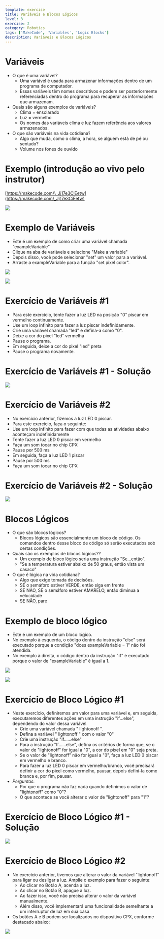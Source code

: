 ```yaml
---
template: exercise
title: Variáveis ​​e Blocos Lógicos
level: 3
exercise: 2
category: Robotics
tags: ['MakeCode', 'Variables', 'Logic Blocks']
description: Variáveis ​​e Blocos Lógicos
---
```


# Variáveis

- O que é uma variável?
  - Uma variável é usada para armazenar informações dentro de um programa de computador.
  - Essas variáveis ​​têm nomes descritivos e podem ser posteriormente referenciadas dentro do programa para recuperar as informações que armazenam.
- Quais são alguns exemplos de variáveis?
  - Clima = ensolarado
  - Luz = vermelho
  - Os nomes das variáveis ​​clima e luz fazem referência aos valores armazenados.
- O que são variáveis ​​na vida cotidiana?
  - Algo que muda, como o clima, a hora, se alguém está de pé ou sentado?
  - Volume nos fones de ouvido

# Exemplo (introdução ao vivo pelo instrutor)

[https://makecode.com/\_Jj17e3CiEetw](https://makecode.com/_Jj17e3CiEetw)

![](Lesson21.png)

# Exemplo de Variáveis

- Este é um exemplo de como criar uma variável chamada "exampleVariable"
- Clique na aba de variáveis ​​e selecione "Make a variable"
- Depois disso, você pode selecionar "set" um valor para a variável.
- Arraste a exampleVariable para a função "set pixel color".

![](Lesson24.png)

![](Lesson25.png)

# Exercício de Variáveis #1

- Para este exercício, tente fazer a luz LED na posição "0" piscar em vermelho continuamente.
- Use um loop infinito para fazer a luz piscar indefinidamente.
- Crie uma variável chamada "led" e defina-a como "0".
- Deixe a cor do pixel "led" vermelha
- Pause o programa.
- Em seguida, deixe a cor do pixel "led" preta
- Pause o programa novamente.

# Exercício de Variáveis #1 - Solução

![](Lesson26.png)

# Exercício de Variáveis #2

- No exercício anterior, fizemos a luz LED 0 piscar.
- Para este exercício, faça o seguinte:
- Use um loop infinito para fazer com que todas as atividades abaixo aconteçam indefinidamente
- Tente fazer a luz LED 0 piscar em vermelho
- Faça um som tocar no chip CPX
- Pause por 500 ms
- Em seguida, faça a luz LED 1 piscar
- Pause por 500 ms
- Faça um som tocar no chip CPX

# Exercício de Variáveis #2 - Solução

![](Lesson27.png)

# Blocos Lógicos

- O que são blocos lógicos?
  - Blocos lógicos são essencialmente um bloco de código. Os comandos dentro desse bloco de código só serão executados sob certas condições.
- Quais são os exemplos de blocos lógicos??
  - Um exemplo de bloco lógico seria uma instrução "Se...então".
  - "Se a temperatura estiver abaixo de 50 graus, então vista um casaco"
- O que é lógica na vida cotidiana?
  - Algo que exige tomada de decisões.
  - SE o semáforo estiver VERDE, então siga em frente
  - SE NÃO, SE o semáforo estiver AMARELO, então diminua a velocidade
  - SE NÃO, pare

# Exemplo de bloco lógico

- Este é um exemplo de um bloco lógico.
- No exemplo à esquerda, o código dentro da instrução "else" será executado porque a condição "does exampleVariable = 1" não foi atendida.
- No exemplo à direita, o código dentro da instrução "if" é executado porque o valor de "exampleVariable" é igual a 1.

![](Lesson28.png)

![](Lesson29.png)

# Exercício de Bloco Lógico #1

- Neste exercício, definiremos um valor para uma variável e, em seguida, executaremos diferentes ações em uma instrução "if...else", dependendo do valor dessa variável.
  - Crie uma variável chamada " lightonoff ".
  - Defina a variável " lightonoff " com o valor "0"
  - Crie uma instrução "if……else"
  - Para a instrução "If……else", defina os critérios de forma que, se o valor de "lightonoff" for igual a "0", a cor do pixel em "0" seja preta.
  - Se o valor de "lightonoff" não for igual a "0", faça a luz LED 0 piscar em vermelho e branco.
  - Para fazer a luz LED 0 piscar em vermelho/branco, você precisará definir a cor do pixel como vermelho, pausar, depois defini-la como branca e, por fim, pausar.
- _Perguntas_:
  - Por que o programa não faz nada quando definimos o valor de "lightonoff" como "0"?
  - O que acontece se você alterar o valor de "lightonoff" para "1"?

# Exercício de Bloco Lógico #1 - Solução

![](Lesson210.png)

# Exercício de Bloco Lógico #2

- No exercício anterior, tivemos que alterar o valor da variável "lightonoff" para ligar ou desligar a luz. Amplie o exemplo para fazer o seguinte:
  - Ao clicar no Botão A, acenda a luz.
  - Ao clicar no Botão B, apague a luz.
  - Ao fazer isso, você não precisa alterar o valor da variável manualmente.
  - Além disso, você implementará uma funcionalidade semelhante a um interruptor de luz em sua casa.
- Os botões A e B podem ser localizados no dispositivo CPX, conforme destacado abaixo:

![](Lesson211.png)
